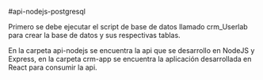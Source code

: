 #api-nodejs-postgresql

Primero se debe ejecutar el script de base de datos llamado crm_Userlab para crear la base de datos y sus respectivas tablas.

En la carpeta api-nodejs se encuentra la api que se desarrollo en NodeJS y Express,
en la carpeta crm-app se encuentra la aplicación desarrollada en React para consumir la api.
